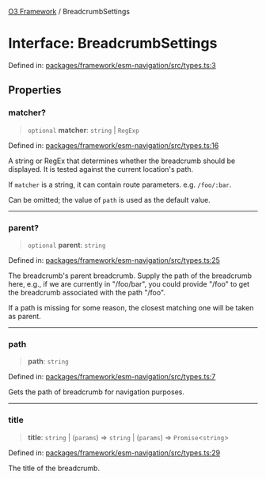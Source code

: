 [O3 Framework](../API.md) / BreadcrumbSettings

# Interface: BreadcrumbSettings

Defined in: [packages/framework/esm-navigation/src/types.ts:3](https://github.com/its-kios09/openmrs-esm-core/blob/main/packages/framework/esm-navigation/src/types.ts#L3)

## Properties

### matcher?

> `optional` **matcher**: `string` \| `RegExp`

Defined in: [packages/framework/esm-navigation/src/types.ts:16](https://github.com/its-kios09/openmrs-esm-core/blob/main/packages/framework/esm-navigation/src/types.ts#L16)

A string or RegEx that determines whether the breadcrumb should be displayed.
It is tested against the current location's path.

If `matcher` is a string, it can contain route parameters. e.g. `/foo/:bar`.

Can be omitted; the value of `path` is used as the default value.

***

### parent?

> `optional` **parent**: `string`

Defined in: [packages/framework/esm-navigation/src/types.ts:25](https://github.com/its-kios09/openmrs-esm-core/blob/main/packages/framework/esm-navigation/src/types.ts#L25)

The breadcrumb's parent breadcrumb. Supply the path of the breadcrumb here, e.g.,
if we are currently in "/foo/bar", you could provide "/foo" to get the breadcrumb
associated with the path "/foo".

If a path is missing for some reason, the closest matching one will be taken as
parent.

***

### path

> **path**: `string`

Defined in: [packages/framework/esm-navigation/src/types.ts:7](https://github.com/its-kios09/openmrs-esm-core/blob/main/packages/framework/esm-navigation/src/types.ts#L7)

Gets the path of breadcrumb for navigation purposes.

***

### title

> **title**: `string` \| (`params`) => `string` \| (`params`) => `Promise`\<`string`\>

Defined in: [packages/framework/esm-navigation/src/types.ts:29](https://github.com/its-kios09/openmrs-esm-core/blob/main/packages/framework/esm-navigation/src/types.ts#L29)

The title of the breadcrumb.
